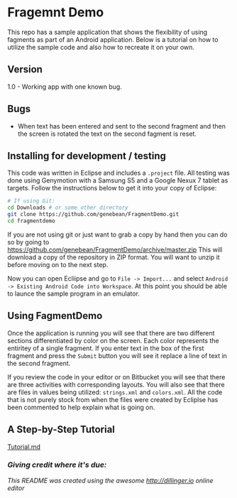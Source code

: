 # Fragemnt Demo

This repo has a sample application that shows the flexibility of using fagments 
as part of an Android application. Below is a tutorial on how to utilize the 
sample code and also how to recreate it on your own.

## Version

1.0 - Working app with one known bug.

## Bugs

- When text has been entered and sent to the second fragment and then the screen 
  is rotated the text on the second fagment is reset.

## Installing for development / testing

This code was written in Eclipse and includes a `.project` file. All testing was 
done using Genymotion with a Samsung S5 and a Google Nexux 7 tablet as targets. 
Follow the instructions below to get it into your copy of Eclipse:

```sh
# If using Git:
cd Downloads # or some other directory
git clone https://github.com/genebean/FragmentDemo.git  
cd fragmentdemo

```

If you are not using git or just want to grab a copy by hand then you can do so by 
going to https://github.com/genebean/FragmentDemo/archive/master.zip 
This will download a copy of the repository in ZIP format. 
You will want to unzip it before moving on to the next step.

Now you can open Ecliipse and go to `File -> Import...` and select 
`Android -> Existing Android Code into Workspace`. At this point you should be able 
to launce the sample program in an emulator.

## Using FagmentDemo

Once the application is running you will see that there are two different sections 
differentiated by color on the screen. Each color represents the entiritey of a 
single fragment. If you enter text in the box of the first fragment and press the 
`Submit` button you will see it replace a line of text in the second fragment.

If you review the code in your editor or on Bitbucket you will see that there are 
three activities with corresponding layouts. You will also see that there are files 
in values being utilized: `strings.xml` and `colors.xml`. All the code that is not 
purely stock from when the files were created by Ecliplse has been commented to 
help explain what is going on.

## A Step-by-Step Tutorial

[Tutorial.md](./Tutorial.md)

### *Giving credit where it's due:*
*This README was created using the awesome http://dillinger.io online editor*
